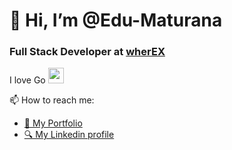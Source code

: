 # 👋 Hi, I’m @Edu-Maturana

### Full Stack Developer at [wherEX](https://wherex.cl/)

I love Go <img src="https://styles.redditmedia.com/t5_2rc7j/styles/communityIcon_wy4riduoe9k11.png" style="height: 25px; width:25px;"/>

📫 How to reach me:

- [📄 My Portfolio](https://eduardomaturana.netlify.app/)
- [🔍 My Linkedin profile](https://www.linkedin.com/in/eduardo-maturana-c%C3%A1ceres-27561b1b5/)

